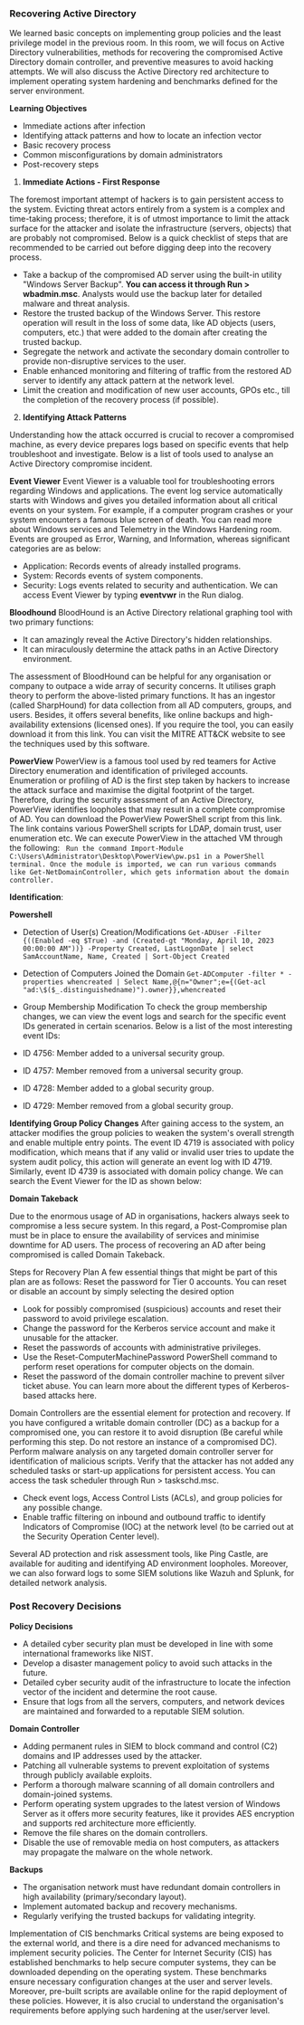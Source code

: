 ### Recovering Active Directory

We learned basic concepts on implementing group policies and the least privilege model in the previous room. In this room, we will focus on Active Directory vulnerabilities, methods for recovering the compromised Active Directory domain controller, and preventive measures to avoid hacking attempts. We will also discuss the Active Directory red architecture to implement operating system hardening and benchmarks defined for the server environment.

**Learning Objectives**
- Immediate actions after infection  
- Identifying attack patterns and how to locate an infection vector
- Basic recovery process
- Common misconfigurations by domain administrators
- Post-recovery steps

1. **Immediate Actions - First Response**

The foremost important attempt of hackers is to gain persistent access to the system. Evicting threat actors entirely from a system is a complex and time-taking process; therefore, it is of utmost importance to limit the attack surface for the attacker and isolate the infrastructure (servers, objects) that are probably not compromised. Below is a quick checklist of steps that are recommended to be carried out before digging deep into the recovery process.  

* Take a backup of the compromised AD server using the built-in utility "Windows Server Backup". **You can access it through Run > wbadmin.msc**. Analysts would use the backup later for detailed malware and threat analysis.
* Restore the trusted backup of the Windows Server. This restore operation will result in the loss of some data, like AD objects (users, computers, etc.) that were added to the domain after creating the trusted backup.
* Segregate the network and activate the secondary domain controller to provide non-disruptive services to the user.
* Enable enhanced monitoring and filtering of traffic from the restored AD server to identify any attack pattern at the network level.
* Limit the creation and modification of new user accounts, GPOs etc., till the completion of the recovery process (if possible).

2. **Identifying Attack Patterns**

Understanding how the attack occurred is crucial to recover a compromised machine, as every device prepares logs based on specific events that help troubleshoot and investigate. Below is a list of tools used to analyse an Active Directory compromise incident.

**Event Viewer**
Event Viewer is a valuable tool for troubleshooting errors regarding Windows and applications. The event log service automatically starts with Windows and gives you detailed information about all critical events on your system. For example, if a computer program crashes or your system encounters a famous blue screen of death. You can read more about Windows services and Telemetry in the Windows Hardening room.
Events are grouped as Error, Warning, and Information, whereas significant categories are as below:
* Application: Records events of already installed programs.
* System: Records events of system components.
* Security: Logs events related to security and authentication.
We can access Event Viewer by typing **eventvwr** in the Run dialog.

**Bloodhound**
BloodHound is an Active Directory relational graphing tool with two primary functions:
* It can amazingly reveal the Active Directory's hidden relationships.
* It can miraculously determine the attack paths in an Active Directory environment.  

The assessment of BloodHound can be helpful for any organisation or company to outpace a wide array of security concerns. It utilises graph theory to perform the above-listed primary functions. It has an ingestor (called SharpHound) for data collection from all AD computers, groups, and users. Besides, it offers several benefits, like online backups and high-availability extensions (licensed ones). If you require the tool, you can easily download it from this link. You can visit the MITRE ATT&CK website to see the techniques used by this software.

**PowerView**
PowerView is a famous tool used by red teamers for Active Directory enumeration and identification of privileged accounts. Enumeration or profiling of AD is the first step taken by hackers to increase the attack surface and maximise the digital footprint of the target. Therefore, during the security assessment of an Active Directory, PowerView identifies loopholes that may result in a complete compromise of AD. You can download the PowerView PowerShell script from this link. The link contains various PowerShell scripts for LDAP, domain trust, user enumeration etc. 
We can execute PowerView in the attached VM through the following:
` Run the command Import-Module C:\Users\Administrator\Desktop\PowerView\pw.ps1 in a PowerShell terminal.
Once the module is imported, we can run various commands like Get-NetDomainController, which gets information about the domain controller.`


**Identification**:

**Powershell**
* Detection of User(s) Creation/Modifications
`Get-ADUser -Filter {((Enabled -eq $True) -and (Created-gt "Monday, April 10, 2023 00:00:00 AM"))} -Property Created, LastLogonDate | select SamAccountName, Name, Created | Sort-Object Created`

* Detection of Computers Joined the Domain
`Get-ADComputer -filter * -properties whencreated | Select Name,@{n="Owner";e={(Get-acl "ad:\$($_.distinguishedname)").owner}},whencreated`

* Group Membership Modification
To check the group membership changes, we can view the event logs and search for the specific event IDs generated in certain scenarios. Below is a list of the most interesting event IDs:
* ID 4756: Member added to a universal security group.
* ID 4757: Member removed from a universal security group.
* ID 4728: Member added to a global security group.
* ID 4729: Member removed from a global security group.

**Identifying Group Policy Changes**
After gaining access to the system, an attacker modifies the group policies to weaken the system's overall strength and enable multiple entry points. The event ID 4719 is associated with policy modification, which means that if any valid or invalid user tries to update the system audit policy, this action will generate an event log with ID 4719. Similarly, event ID 4739 is associated with domain policy change. We can search the Event Viewer for the ID as shown below:

**Domain Takeback**

Due to the enormous usage of AD in organisations, hackers always seek to compromise a less secure system. In this regard, a Post-Compromise plan must be in place to ensure the availability of services and minimise downtime for AD users. The process of recovering an AD after being compromised is called Domain Takeback. 

Steps for Recovery Plan
A few essential things that might be part of this plan are as follows: 
Reset the password for Tier 0 accounts. You can reset or disable an account by simply selecting the desired option

* Look for possibly compromised (suspicious) accounts and reset their password to avoid privilege escalation.
* Change the password for the Kerberos service account and make it unusable for the attacker.
* Reset the passwords of accounts with administrative privileges.
* Use the Reset-ComputerMachinePassword PowerShell command to perform reset operations for computer objects on the domain.
* Reset the password of the domain controller machine to prevent silver ticket abuse. You can learn more about the different types of Kerberos-based attacks here. 

Domain Controllers are the essential element for protection and recovery. If you have configured a writable domain controller (DC) as a backup for a compromised one, you can restore it to avoid disruption (Be careful while performing this step. Do not restore an instance of a compromised DC).
Perform malware analysis on any targeted domain controller server for identification of malicious scripts.
Verify that the attacker has not added any scheduled tasks or start-up applications for persistent access. You can access the task scheduler through Run > taskschd.msc.

* Check event logs, Access Control Lists (ACLs), and group policies for any possible change.
* Enable traffic filtering on inbound and outbound traffic to identify Indicators of Compromise (IOC) at the network level (to be carried out at the Security Operation Center level).  

Several AD protection and risk assessment tools, like Ping Castle, are available for auditing and identifying AD environment loopholes. Moreover, we can also forward logs to some SIEM solutions like Wazuh and Splunk, for detailed network analysis.

### Post Recovery Decisions

**Policy Decisions**
- A detailed cyber security plan must be developed in line with some international frameworks like NIST.
- Develop a disaster management policy to avoid such attacks in the future.
- Detailed cyber security audit of the infrastructure to locate the infection vector of the incident and determine the root cause.
- Ensure that logs from all the servers, computers, and network devices are maintained and forwarded to a reputable SIEM solution.

**Domain Controller**
- Adding permanent rules in SIEM to block command and control (C2) domains and IP addresses used by the attacker.
- Patching all vulnerable systems to prevent exploitation of systems through publicly available exploits.
- Perform a thorough malware scanning of all domain controllers and domain-joined systems.
- Perform operating system upgrades to the latest version of Windows Server as it offers more security features, like it provides AES encryption and supports red architecture more efficiently.
- Remove the file shares on the domain controllers.
- Disable the use of removable media on host computers, as attackers may propagate the malware on the whole network.

**Backups**
- The organisation network must have redundant domain controllers in high availability (primary/secondary layout).
- Implement automated backup and recovery mechanisms.
- Regularly verifying the trusted backups for validating integrity.

Implementation of CIS benchmarks
Critical systems are being exposed to the external world, and there is a dire need for advanced mechanisms to implement security policies. The Center for Internet Security (CIS) has established benchmarks to help secure computer systems, they can be downloaded depending on the operating system. These benchmarks ensure necessary configuration changes at the user and server levels. Moreover, pre-built scripts are available online for the rapid deployment of these policies. However, it is also crucial to understand the organisation's requirements before applying such hardening at the user/server level.

